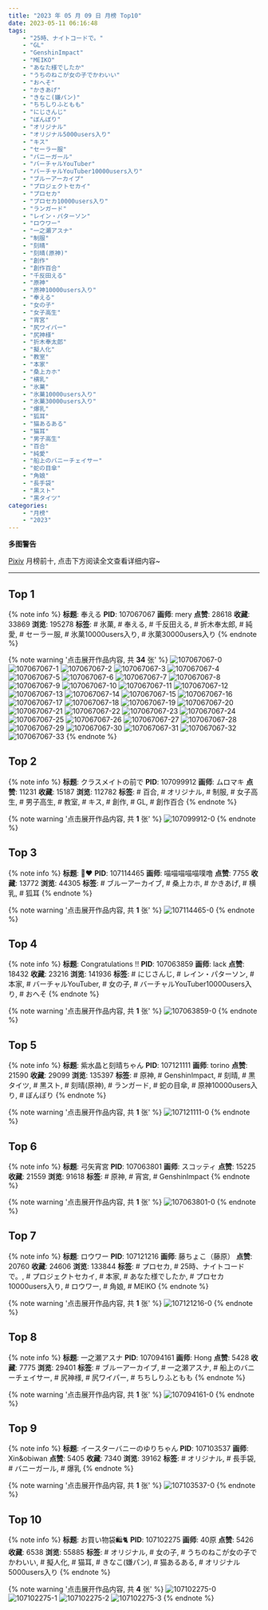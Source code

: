```yaml
---
title: "2023 年 05 月 09 日 月榜 Top10"
date: 2023-05-11 06:16:48
tags:
    - "25時、ナイトコードで。"
    - "GL"
    - "GenshinImpact"
    - "MEIKO"
    - "あなた様でしたか"
    - "うちのねこが女の子でかわいい"
    - "おへそ"
    - "かきあげ"
    - "きなこ(嫌パン)"
    - "ちちしりふともも"
    - "にじさんじ"
    - "ぼんぼり"
    - "オリジナル"
    - "オリジナル5000users入り"
    - "キス"
    - "セーラー服"
    - "バニーガール"
    - "バーチャルYouTuber"
    - "バーチャルYouTuber10000users入り"
    - "ブルーアーカイブ"
    - "プロジェクトセカイ"
    - "プロセカ"
    - "プロセカ10000users入り"
    - "ランガード"
    - "レイン・パターソン"
    - "ロウワー"
    - "一之瀬アスナ"
    - "制服"
    - "刻晴"
    - "刻晴(原神)"
    - "創作"
    - "創作百合"
    - "千反田える"
    - "原神"
    - "原神10000users入り"
    - "奉える"
    - "女の子"
    - "女子高生"
    - "宵宮"
    - "尻ワイパー"
    - "尻神様"
    - "折木奉太郎"
    - "擬人化"
    - "教室"
    - "本家"
    - "桑上カホ"
    - "横乳"
    - "氷菓"
    - "氷菓10000users入り"
    - "氷菓30000users入り"
    - "爆乳"
    - "狐耳"
    - "猫あるある"
    - "猫耳"
    - "男子高生"
    - "百合"
    - "純愛"
    - "船上のバニーチェイサー"
    - "蛇の目傘"
    - "角娘"
    - "長手袋"
    - "黒スト"
    - "黒タイツ"
categories:
    - "月榜"
    - "2023"
---
```


<i class="fa fa-triangle-exclamation"></i>**多图警告**<i class="fa fa-triangle-exclamation"></i>

[Pixiv](https://www.pixiv.net/) 月榜前十, 点击下方阅读全文查看详细内容~

<!-- more -->

---

## Top 1

{% note info %}
**标题**: 奉える
**PID**: 107067067 **画师**: mery
**点赞**: 28618 **收藏**: 33869 **浏览**: 195278
**标签**: # 氷菓, # 奉える, # 千反田える, # 折木奉太郎, # 純愛, # セーラー服, # 氷菓10000users入り, # 氷菓30000users入り
{% endnote %}

{% note warning '点击展开作品内容, 共 **34** 张' %}
![107067067-0](https://i.pixiv.re/img-original/img/2023/04/11/01/45/38/107067067_p0.png)
![107067067-1](https://i.pixiv.re/img-original/img/2023/04/11/01/45/38/107067067_p1.png)
![107067067-2](https://i.pixiv.re/img-original/img/2023/04/11/01/45/38/107067067_p2.png)
![107067067-3](https://i.pixiv.re/img-original/img/2023/04/11/01/45/38/107067067_p3.png)
![107067067-4](https://i.pixiv.re/img-original/img/2023/04/11/01/45/38/107067067_p4.png)
![107067067-5](https://i.pixiv.re/img-original/img/2023/04/11/01/45/38/107067067_p5.png)
![107067067-6](https://i.pixiv.re/img-original/img/2023/04/11/01/45/38/107067067_p6.png)
![107067067-7](https://i.pixiv.re/img-original/img/2023/04/11/01/45/38/107067067_p7.png)
![107067067-8](https://i.pixiv.re/img-original/img/2023/04/11/01/45/38/107067067_p8.png)
![107067067-9](https://i.pixiv.re/img-original/img/2023/04/11/01/45/38/107067067_p9.png)
![107067067-10](https://i.pixiv.re/img-original/img/2023/04/11/01/45/38/107067067_p10.png)
![107067067-11](https://i.pixiv.re/img-original/img/2023/04/11/01/45/38/107067067_p11.png)
![107067067-12](https://i.pixiv.re/img-original/img/2023/04/11/01/45/38/107067067_p12.png)
![107067067-13](https://i.pixiv.re/img-original/img/2023/04/11/01/45/38/107067067_p13.png)
![107067067-14](https://i.pixiv.re/img-original/img/2023/04/11/01/45/38/107067067_p14.png)
![107067067-15](https://i.pixiv.re/img-original/img/2023/04/11/01/45/38/107067067_p15.png)
![107067067-16](https://i.pixiv.re/img-original/img/2023/04/11/01/45/38/107067067_p16.png)
![107067067-17](https://i.pixiv.re/img-original/img/2023/04/11/01/45/38/107067067_p17.png)
![107067067-18](https://i.pixiv.re/img-original/img/2023/04/11/01/45/38/107067067_p18.png)
![107067067-19](https://i.pixiv.re/img-original/img/2023/04/11/01/45/38/107067067_p19.png)
![107067067-20](https://i.pixiv.re/img-original/img/2023/04/11/01/45/38/107067067_p20.png)
![107067067-21](https://i.pixiv.re/img-original/img/2023/04/11/01/45/38/107067067_p21.png)
![107067067-22](https://i.pixiv.re/img-original/img/2023/04/11/01/45/38/107067067_p22.png)
![107067067-23](https://i.pixiv.re/img-original/img/2023/04/11/01/45/38/107067067_p23.png)
![107067067-24](https://i.pixiv.re/img-original/img/2023/04/11/01/45/38/107067067_p24.png)
![107067067-25](https://i.pixiv.re/img-original/img/2023/04/11/01/45/38/107067067_p25.png)
![107067067-26](https://i.pixiv.re/img-original/img/2023/04/11/01/45/38/107067067_p26.png)
![107067067-27](https://i.pixiv.re/img-original/img/2023/04/11/01/45/38/107067067_p27.png)
![107067067-28](https://i.pixiv.re/img-original/img/2023/04/11/01/45/38/107067067_p28.png)
![107067067-29](https://i.pixiv.re/img-original/img/2023/04/11/01/45/38/107067067_p29.png)
![107067067-30](https://i.pixiv.re/img-original/img/2023/04/11/01/45/38/107067067_p30.png)
![107067067-31](https://i.pixiv.re/img-original/img/2023/04/11/01/45/38/107067067_p31.png)
![107067067-32](https://i.pixiv.re/img-original/img/2023/04/11/01/45/38/107067067_p32.png)
![107067067-33](https://i.pixiv.re/img-original/img/2023/04/11/01/45/38/107067067_p33.png)
{% endnote %}

## Top 2

{% note info %}
**标题**: クラスメイトの前で
**PID**: 107099912 **画师**: ムロマキ
**点赞**: 11231 **收藏**: 15187 **浏览**: 112782
**标签**: # 百合, # オリジナル, # 制服, # 女子高生, # 男子高生, # 教室, # キス, # 創作, # GL, # 創作百合
{% endnote %}

{% note warning '点击展开作品内容, 共 **1** 张' %}
![107099912-0](https://i.pixiv.re/img-original/img/2023/04/12/07/11/59/107099912_p0.jpg)
{% endnote %}

## Top 3

{% note info %}
**标题**: 🦊❤
**PID**: 107114465 **画师**: 喵喵喵喵喵噗噜
**点赞**: 7755 **收藏**: 13772 **浏览**: 44305
**标签**: # ブルーアーカイブ, # 桑上カホ, # かきあげ, # 横乳, # 狐耳
{% endnote %}

{% note warning '点击展开作品内容, 共 **1** 张' %}
![107114465-0](https://i.pixiv.re/img-original/img/2023/04/12/20/50/23/107114465_p0.jpg)
{% endnote %}

## Top 4

{% note info %}
**标题**: Congratulations !!
**PID**: 107063859 **画师**: lack
**点赞**: 18432 **收藏**: 23216 **浏览**: 141936
**标签**: # にじさんじ, # レイン・パターソン, # 本家, # バーチャルYouTuber, # 女の子, # バーチャルYouTuber10000users入り, # おへそ
{% endnote %}

{% note warning '点击展开作品内容, 共 **1** 张' %}
![107063859-0](https://i.pixiv.re/img-original/img/2023/04/11/00/00/59/107063859_p0.png)
{% endnote %}

## Top 5

{% note info %}
**标题**: 紫水晶と刻晴ちゃん
**PID**: 107121111 **画师**: torino
**点赞**: 21590 **收藏**: 29099 **浏览**: 135397
**标签**: # 原神, # GenshinImpact, # 刻晴, # 黒タイツ, # 黒スト, # 刻晴(原神), # ランガード, # 蛇の目傘, # 原神10000users入り, # ぼんぼり
{% endnote %}

{% note warning '点击展开作品内容, 共 **1** 张' %}
![107121111-0](https://i.pixiv.re/img-original/img/2023/04/13/00/00/37/107121111_p0.jpg)
{% endnote %}

## Top 6

{% note info %}
**标题**: 弓矢宵宮
**PID**: 107063801 **画师**: スコッティ
**点赞**: 15225 **收藏**: 21559 **浏览**: 91618
**标签**: # 原神, # 宵宮, # GenshinImpact
{% endnote %}

{% note warning '点击展开作品内容, 共 **1** 张' %}
![107063801-0](https://i.pixiv.re/img-original/img/2023/04/11/00/00/35/107063801_p0.jpg)
{% endnote %}

## Top 7

{% note info %}
**标题**: ロウワー
**PID**: 107121216 **画师**: 藤ちょこ（藤原）
**点赞**: 20760 **收藏**: 24606 **浏览**: 133844
**标签**: # プロセカ, # 25時、ナイトコードで。, # プロジェクトセカイ, # 本家, # あなた様でしたか, # プロセカ10000users入り, # ロウワー, # 角娘, # MEIKO
{% endnote %}

{% note warning '点击展开作品内容, 共 **1** 张' %}
![107121216-0](https://i.pixiv.re/img-original/img/2023/04/13/00/01/19/107121216_p0.png)
{% endnote %}

## Top 8

{% note info %}
**标题**: 一之瀬アスナ
**PID**: 107094161 **画师**: Hong
**点赞**: 5428 **收藏**: 7775 **浏览**: 29401
**标签**: # ブルーアーカイブ, # 一之瀬アスナ, # 船上のバニーチェイサー, # 尻神様, # 尻ワイパー, # ちちしりふともも
{% endnote %}

{% note warning '点击展开作品内容, 共 **1** 张' %}
![107094161-0](https://i.pixiv.re/img-original/img/2023/04/12/00/37/21/107094161_p0.jpg)
{% endnote %}

## Top 9

{% note info %}
**标题**: イースターバニーのゆりちゃん
**PID**: 107103537 **画师**: Xin&obiwan
**点赞**: 5405 **收藏**: 7340 **浏览**: 39162
**标签**: # オリジナル, # 長手袋, # バニーガール, # 爆乳
{% endnote %}

{% note warning '点击展开作品内容, 共 **1** 张' %}
![107103537-0](https://i.pixiv.re/img-original/img/2023/04/12/12/00/05/107103537_p0.jpg)
{% endnote %}

## Top 10

{% note info %}
**标题**: お買い物袋🛍️🐈
**PID**: 107102275 **画师**: 40原
**点赞**: 5426 **收藏**: 6538 **浏览**: 55885
**标签**: # オリジナル, # 女の子, # うちのねこが女の子でかわいい, # 擬人化, # 猫耳, # きなこ(嫌パン), # 猫あるある, # オリジナル5000users入り
{% endnote %}

{% note warning '点击展开作品内容, 共 **4** 张' %}
![107102275-0](https://i.pixiv.re/img-original/img/2023/04/12/10/30/01/107102275_p0.jpg)
![107102275-1](https://i.pixiv.re/img-original/img/2023/04/12/10/30/01/107102275_p1.jpg)
![107102275-2](https://i.pixiv.re/img-original/img/2023/04/12/10/30/01/107102275_p2.jpg)
![107102275-3](https://i.pixiv.re/img-original/img/2023/04/12/10/30/01/107102275_p3.jpg)
{% endnote %}
